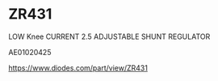 # ZR431
LOW Knee CURRENT 2.5 ADJUSTABLE SHUNT REGULATOR

AE01020425

https://www.diodes.com/part/view/ZR431
